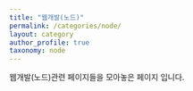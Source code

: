 ```yaml
---
title: "웹개발(노드)"
permalink: /categories/node/
layout: category
author_profile: true
taxonomy: node
---
```


웹개발(노드)관련 페이지들을 모아놓은 페이지 입니다.